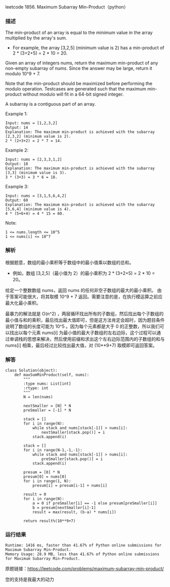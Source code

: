 leetcode  1856. Maximum Subarray Min-Product（python）

### 描述


The min-product of an array is equal to the minimum value in the array multiplied by the array's sum.

* For example, the array \[3,2,5] (minimum value is 2) has a min-product of 2 \* (3+2+5) = 2 \* 10 = 20.

Given an array of integers nums, return the maximum min-product of any non-empty subarray of nums. Since the answer may be large, return it modulo 10^9 + 7.

Note that the min-product should be maximized before performing the modulo operation. Testcases are generated such that the maximum min-product without modulo will fit in a 64-bit signed integer.

A subarray is a contiguous part of an array.


Example 1:

	Input: nums = [1,2,3,2]
	Output: 14
	Explanation: The maximum min-product is achieved with the subarray [2,3,2] (minimum value is 2).
	2 * (2+3+2) = 2 * 7 = 14.

	
Example 2:

	Input: nums = [2,3,3,1,2]
	Output: 18
	Explanation: The maximum min-product is achieved with the subarray [3,3] (minimum value is 3).
	3 * (3+3) = 3 * 6 = 18.


Example 3:

	
	Input: nums = [3,1,5,6,4,2]
	Output: 60
	Explanation: The maximum min-product is achieved with the subarray [5,6,4] (minimum value is 4).
	4 * (5+6+4) = 4 * 15 = 60.

	



Note:

	1 <= nums.length <= 10^5
	1 <= nums[i] <= 10^7


### 解析

根据题意，数组的最小乘积等于数组中的最小值乘以数组的总和。

* 例如，数组 \[3,2,5]（最小值为 2）的最小乘积为 2 \* (3+2+5) = 2 \* 10 = 20。

给定一个整数数组 nums，返回 nums 的任何非空子数组的最大的最小乘积。 由于答案可能很大，将其取模 10^9 + 7 返回。需要注意的是，在执行模运算之前应最大化最小乘积。

最暴力的解法就是 O(n^2) ，两层循环找出所有的子数组，然后找出每个子数组的最小值与和的乘积，最后找出最大值即可，但是这方法肯定会超时，因为题目条件说明了数组的长度可能为 10^5 。因为每个元素都是大于 0 的正整数，所以我们可以找出以每个元素 nums[i] 为最小值的最大子数组的左右边际，这个过程可以通过单调栈的思想来解决，然后使用前缀和求出这个左右边际范围内的子数组的和与 nums[i] 相乘，最后经过比较找出最大值，对 (10**9+7) 取模即可返回答案。

### 解答
				

	class Solution(object):
	    def maxSumMinProduct(self, nums):
	        """
	        :type nums: List[int]
	        :rtype: int
	        """
	        N = len(nums)
	        
	        nextSmaller = [N] * N
	        preSmaller = [-1] * N
	        
	        stack = []
	        for i in range(N):
	            while stack and nums[stack[-1]] > nums[i]:
	                nextSmaller[stack.pop()] = i
	            stack.append(i)
	        
	        stack = []
	        for i in range(N-1,-1,-1):
	            while stack and nums[stack[-1]] > nums[i]:
	                preSmaller[stack.pop()] = i
	            stack.append(i)
	            
	        presum = [0] * N
	        presum[0] = nums[0]
	        for i in range(1, N):
	            presum[i] = presum[i-1] + nums[i]
	            
	        result = 0
	        for i in range(N):
	            a = 0 if preSmaller[i] == -1 else presum[preSmaller[i]]
	            b = presum[nextSmaller[i]-1]
	            result = max(result, (b-a) * nums[i])
	            
	        return result%(10**9+7)
	            
	        
            	      
			
### 运行结果


	Runtime: 1416 ms, faster than 41.67% of Python online submissions for Maximum Subarray Min-Product.
	Memory Usage: 28.9 MB, less than 41.67% of Python online submissions for Maximum Subarray Min-Product.

原题链接：https://leetcode.com/problems/maximum-subarray-min-product/



您的支持是我最大的动力
